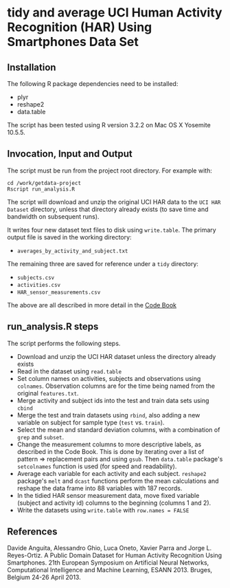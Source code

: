 # tidy and average UCI Human Activity Recognition (HAR) Using Smartphones Data Set

## Installation

The following R package dependencies need to be installed:

- plyr
- reshape2
- data.table

The script has been tested using R version 3.2.2 on Mac OS X Yosemite 10.5.5. 

## Invocation, Input and Output

The script must be run from the project root directory. For example with:
```
cd /work/getdata-project
Rscript run_analysis.R
```
The script will download and unzip the original UCI HAR data to the `UCI HAR Dataset` directory, unless that directory already exists (to save time and bandwidth on subsequent runs).

It writes four new dataset text files to disk using `write.table`. The primary output file is saved in the working directory:

- `averages_by_activity_and_subject.txt` 

The remaining three are saved for reference under a `tidy` directory:

- `subjects.csv`
- `activities.csv`
- `HAR_sensor_measurements.csv`

The above are all described in more detail in the [Code Book](CodeBook.md)

## run_analysis.R steps

The script performs the following steps. 

- Download and unzip the UCI HAR dataset unless the directory already exists
- Read in the dataset using `read.table`
- Set column names on activities, subjects and observations using `colnames`. Observation columns are for the time being named from the original `features.txt`.
- Merge activity and subject ids into the test and train data sets using `cbind`
- Merge the test and train datasets using `rbind`, also adding a new variable on subject for sample type (`test` vs. `train`).
- Select the mean and standard deviation columns, with a combination of `grep` and `subset`.
- Change the measurement columns to more descriptive labels, as described in the Code Book. This is done by iterating over a list of pattern => replacement pairs and using `gsub`. Then `data.table` package's `setcolnames` function is used (for speed and readability).
- Average each variable for each activity and each subject. `reshape2` package's `melt` and `dcast` functions perform the mean calculations and reshape the data frame into 88 variables with 187 records.
- In the tidied HAR sensor measurement data, move fixed variable (subject and activity id) columns to the beginning (columns 1 and 2).
- Write the datasets using `write.table` with `row.names = FALSE`

## References

Davide Anguita, Alessandro Ghio, Luca Oneto, Xavier Parra and Jorge L. Reyes-Ortiz. A Public Domain Dataset for Human Activity Recognition Using Smartphones. 21th European Symposium on Artificial Neural Networks, Computational Intelligence and Machine Learning, ESANN 2013. Bruges, Belgium 24-26 April 2013.

